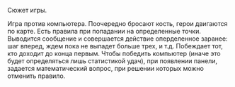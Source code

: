 Сюжет игры.

Игра против компьютера. Поочередно бросают кость, герои двигаются по карте.
Есть правила при попадании на определенные точки. Выводится сообщение и совершается действие
оперделенное заранее: шаг вперед, ждем пока не выпадет больше трех, и т.д.
Побеждает тот, кто доходит до конца первым.
Чтобы победить компьютер (иначе это будет определяться лишь статистикой удач), при появлении панели,
задается математический вопрос, при решении которых можно отменить правило.





